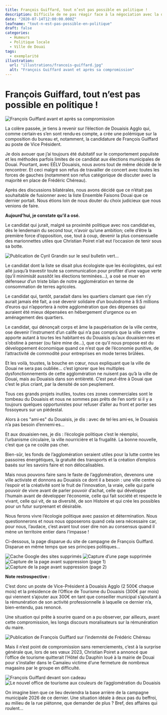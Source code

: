 ```yaml
---
title: François Guiffard, tout n’est pas possible en politique !
description: Difficile de ne pas réagir face à la négociation avec la droite d’un poste de Vice Président à Douaisis Agglo par François Guiffard.
date: "2020-07-14T12:00:00.000Z"
leafname: "tout-n-est-pas-possible-en-politique"
draft: false
categories:
  - Humeurs
  - Politique locale
  - Ville de Douai
tags:
  - exemplarité
illustration:
  url: "illustrations/francois-guiffard.jpg"
  alt: "François Guiffard avant et après sa compromission"
---
```


# François Guiffard, tout n’est pas possible en politique !

![François Guiffard avant et après sa compromission](illustrations/francois-guiffard.jpg "🖼➡️")

La colère passée, je tiens à revenir sur l’élection de Douaisis Agglo qui, comme certain·es s’en sont rendu·es compte, a crée une polémique sur la composition du bureau et, notamment, la candidature de François Guiffard au poste de Vice Président.

Je dois avouer que j’ai toujours été dubitatif sur le comportement populiste et les méthodes parfois limites de ce candidat aux élections municipales de Douai. Pourtant, avec EÉLV Douaisis, nous avons tout de même décidé de le rencontrer. Et ceci malgré son refus de travailler de concert avec toutes les forces de gauches (notamment son refus catégorique de discuter avec la majorité en place de Frédéric Chéreau).

Après des discussions bilatérales, nous avons décidé que ce n’était pas souhaitable de fusionner avec la liste Ensemble Faisons Douai que ce dernier portait. Nous étions loin de nous douter du choix judicieux que nous venions de faire.

**Aujourd’hui, je constate qu’il a osé.**

Le candidat qui jurait, malgré sa proximité politique avec nos candidat·es, dès le lendemain du second tour, n’avoir qu’une ambition; celle d’être la première force d’opposition, ose, tout à coup, devenir la plus consensuelle des marionnettes utiles que Christian Poiret n’ait eut l’occasion de tenir sous sa botte.

![Publication de Cyril Grandin sur le seul bulletin vert...](illustrations/francois-guiffard-bulletin-vert.png "🖼⬅️")

Le candidat dont la liste se disait plus écologiste que les écologistes, qui est allé jusqu’à travestir toute sa communication pour profiter d’une vague verte (qu’il minimisât aussitôt les élections terminées...), a osé se muer en défenseur d’un triste bilan de notre agglomération en terme de consommation de terres agricoles.

Le candidat qui, tantôt, paradait dans les quartiers clamant que rien n’y aurait jamais été fait, a osé devenir solidaire d’un boulodrome à 9.5 millions d’euros qui n’apportera à notre agglomération que des dépenses qui auraient été mieux dépensées en hébergement d’urgence ou en aménagement des quartiers.

Le candidat, qui dénonçait corps et âme la paupérisation de la ville centre, ose devenir l’instrument d’un calife qui n’a pas compris que la ville centre apporte autant à tou·tes les habitant·es du Douaisis qu’aux douaisien·nes et s’obstine à penser (ou faire mine de...), que ce qu’il nous propose est du développement économique quand ce n’est que de l’économie punitive, de l’attractivité de commodité pour entreprises en mode terres brûlées.

Et les voilà, toustes, la bouche en cœur, nous expliquant que la ville de Douai ne sera pas oubliée... c’est ignorer que les multiples dysfonctionnements de cette agglomération ne nuisent pas qu’à la ville de Douai, mais au Douaisis dans son entièreté. C’est peut-être à Douai que c’est le plus criant, par la densité de son peuplement.

Tous ces grands projets inutiles, toutes ces zones commerciales sont le tombeau du Douaisis et nous ne sommes pas prêts de l’en sortir si il y a toujours quelques opportunistes pour refuser d’aller au front et porter ses fossoyeurs sur un piédestal.

Alors à ces "ami·es" du Douaisis, je dis : avec de tel·les ami·es, le Douaisis n’a pas besoin d’ennemi·es...

Et aux douaisien·nes, je dis : l’écologie politique c’est le réemploi, l’urbanisme circulaire, la ville nourricière et la frugalité. La bonne nouvelle, c’est que ça ne coûte pas cher.

Bien-sûr, les fonds de l’agglomération seraient utiles pour la lutte contre les passoires énergétiques, la gratuité des transports et la création d’emplois basés sur les savoirs faire et non délocalisables.

Mais nous pouvons faire sans le faste de l’agglomération, devenons une ville activiste et donnons au Douaisis ce dont il a besoin : une ville centre où l’espoir et la créativité sont le fruit de l’innovation, la vraie, celle qui parle pouvoir de vivre avant de parler pouvoir d’achat, celle qui développe l’humain avant de développer l’économie, celle qui fait société et respecte le vivant, celle qui vit, de sa diversité, de son Histoire et qui crée les possibles pour un futur surprenant et désirable.

Nous ferons vivre l’écologie politique avec passion et détermination. Nous questionnerons et nous nous opposerons quand cela sera nécessaire car, pour nous, l’audace, c’est avant tout oser dire non au consensus quand il mène un territoire entier dans l’impasse !

Ci-dessous, la page disparue du site de campagne de François Guiffard. Disparue en même temps que ses principes politiques...

![Cache Google des sites supprimés](illustrations/recherche-site-francois-guiffard-articles-supprimes.jpg)
![Capture d’une page supprimée](illustrations/capture-site-ensemble-faisons-douai.jpg)
![Capture de la page avant suppression (page 1)](illustrations/capture-site-ensemble-faisons-douai-avant-supression-1.jpg)
![Capture de la page avant suppression (page 2)](illustrations/capture-site-ensemble-faisons-douai-avant-supression-2.jpg)

**Note restrospective :**

C’est donc un poste de Vice-Président à Douaisis Agglo (2 500€ chaque mois) et la présidence de l’Office de Tourisme du Douaisis (300€ par mois) qui viennent s’ajouter aux 300€ en tant que conseiller municipal s’ajoutant à la rémunération de son activité professionnelle à laquelle ce dernier n’a, bien-entendu, pas renoncé.

Une situation qui prête à sourire quand on a pu observer, par ailleurs, avant cette compromission, les longs discours moralisateurs sur la rémunération du maire.

![Publication de François Guiffard sur l’indemnité de Frédéric Chéreau](illustrations/publication-francois-guiffard-remuneration-frederic-chereau.png)

Mais il n’est point de compromission sans remerciements, c’est à la surprise générale que, lors de ses vœux 2023, Christian Poiret a annoncé que l’office de tourisme quitterait l’Hôtel du Dauphin loué à la mairie de Douai pour s’installer dans le Camaïeu victime d’une fermeture de nombreux magasins par le groupe en difficulté.

![François Guiffard devant son cadeau](illustrations/guiffard-devant-son-cadeau.jpg)
![Le nouvel office de tourisme aux couleurs de l’agglomération du Douaisis](illustrations/nouvel-office-tourisme-douai.jpg)

On imagine bien que ce lieu deviendra la base arrière de la campagne municipale 2026 de ce dernier. Une situation idéale à deux pas du beffroi, au milieu de la rue piétonne, que demander de plus ? Bref, des affaires qui roulent...
